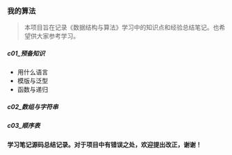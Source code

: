 ### 我的算法   
>本项目旨在记录《数据结构与算法》学习中的知识点和经验总结笔记。也希望供大家参考学习。

##### c01_预备知识      
* 用什么语言
* 模版与泛型
* 函数与递归

##### c02_数组与字符串          

##### c03_顺序表
  

<b>学习笔记源码总结记录。对于项目中有错误之处，欢迎提出改正，谢谢！</b><br/>